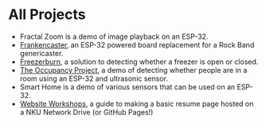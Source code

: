 # All Projects
- Fractal Zoom is a demo of image playback on an ESP-32.
- [Frankencaster](Frankencaster), an ESP-32 powered board replacement for a Rock Band genericaster.
- [Freezerburn](freezerburn), a solution to detecting whether a freezer is open or closed.
- [The Occupancy Project](occupancy), a demo of detecting whether people are in a room using an ESP-32 and ultrasonic sensor.
- Smart Home is a demo of various sensors that can be used on an ESP-32. 
- [Website Workshops](websiteworkshops), a guide to making a basic resume page hosted on a NKU Network Drive (or GitHub Pages!)